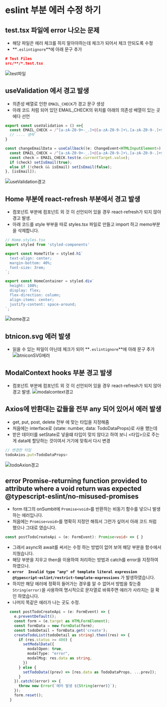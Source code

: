 # eslint 부분 에러 수정 하기
## test.tsx 파일에 error 나오는 문제
- 해당 파일은 에러 체크를 하지 말아야하는데 체크가 되어서 체크 안되도록 수정
- **`.eslintignore`**에 아래 문구 추가
```json
# Test Files
src/**/*.test.tsx
```
![test파일](https://github.com/codingjwp/mindpalace/assets/113403155/cc2a2ae7-7995-4c80-a353-ccb71eba3558)

## useValidation 에서 경고 발생
- 의존성 배열로 인한 `EMAIL_CHECK`가 경고 문구 생성
- 아래 코드 처럼 되어 있던 EMAIL_CHECK의 위치를 아래의 의존성 배열이 있는 곳에다 선언
```typescript
export const useValidation = () =>{
  const EMAIL_CHECK = /^[a-zA-Z0-9+-_.]+@[a-zA-Z0-9-]+\.[a-zA-Z0-9-.]+$/;
  // .... 생략
}
```
```typescript
const changeEmailData = useCallback((e: ChangeEvent<HTMLInputElement>) => {
  const EMAIL_CHECK = /^[a-zA-Z0-9+-_.]+@[a-zA-Z0-9-]+\.[a-zA-Z0-9-.]+$/;
  const check = EMAIL_CHECK.test(e.currentTarget.value);
  if (check) setIsEmail(true);
  else if (!check && isEmail) setIsEmail(false); 
}, [isEmail]);
```
![useValidation경고](https://github.com/codingjwp/mindpalace/assets/113403155/ccbb6a9d-f9dd-485d-b269-6716059360cc)

## Home 부분에 react-refresh 부분에서 경고 발생
- 컴포넌트 부분에 컴포넌트 외 것 이 선언되어 있을 경우 react-refresh가 되지 않아 경고 발생.
- 아래 코드를 style 부부을 따로 styles.tsx 파일로 만들고 import 하고 memo부분을 삭제합니다.
```typescript
// Home.styles.tsx
import styled from 'styled-components'

export const HomeTitle = styled.h1`
  text-align: center;
  margin-bottom: 40%;
  font-size: 3rem;
`;

export const HomeContainer = styled.div`
  height: 100%;
  display: flex;
  flex-direction: column;
  align-items: center;
  justify-content: space-around;
`;
```
![home경고](https://github.com/codingjwp/mindpalace/assets/113403155/1eab55ef-bae7-4e96-9958-57065f4e90ed)

## btnicon.svg 에러 발생
- 읽을 수 있는 파일이 아닌데 체크가 되어 **`.eslintignore`**에 아래 문구 추가
![btniconSVG에러](https://github.com/codingjwp/mindpalace/assets/113403155/581e5dd7-f096-4cf1-8543-d1d25a42dd78)

## ModalContext hooks 부분 경고 발생
- 컴포넌트 부분에 컴포넌트 외 것 이 선언되어 있을 경우 react-refresh가 되지 않아 경고 발생.
![modalcontext경고](https://github.com/codingjwp/mindpalace/assets/113403155/9b718542-30a6-41f0-aeac-839e404f2aa0)


## Axios에 반환대는 값들을 전부 any 되어 있어서 에러 발생 
- get, put, post, delete 전부 <type>에 맞는 타입을 지정해줌
- 처음에는 interface로 {state: number, data: TodoDataProps}로 사용 헀는데
- 받은 데이터를 setState로 넣을떄 타입이 맞지 않다고 하여 보니 <타입>으로 주는게 data에 할당하는 것이여서 거기에 맞춰서 다시 변경

```typescript
// 변경한 타입
todoAxios.put<TodoDataProps>
```
![todoAxion경고](https://github.com/codingjwp/mindpalace/assets/113403155/0798a23e-b4fa-4403-a80d-503da4f4a30f)


##  error  Promise-returning function provided to attribute where a void return was expected  @typescript-eslint/no-misused-promises
- form 태그의 onSumbit에 `Promise<void>`를 반환하는 비동기 함수를 넣으니 발생 하는 에러입니다.
- 처음에는 `Promise<void>`를 명확히 지정안 해줘서 그런가 싶어서 아래 코드 처럼 했으나 그대로 였습니다.
```typescript
const postTodoCreateApi = (e: FormEvent): Promise<void> => { }
```
- 그래서 async와 await를 써서는 수정 하는 방법이 없어 보여 해당 부분을 함수에서 지웠습니다.
- 해당 부분을 지우고 then을 이용하여 처리하는 방법과 catch를 error을 지정하여 하였으나.
- **`error  Invalid type "any" of template literal expression  @typescript-eslint/restrict-template-expressions`** 가 발생하였습니다.
- 하지만 해당 에러에 정확히 들어가는 경우를 알 수 없어서 방법을 찾는중 `String(error)`을 사용하여 명시적으로 문자열로 바꿔주면 에러가 사라지는 걸 확인 하였습니다.
- 나머지 똑같은 에러가 나는 곳도 수정.
```typescript
  const postTodoCreateApi = (e: FormEvent) => {
    e.preventDefault();
    const form = (e.target as HTMLFormElement);
    const formData = new FormData(form);
    const todoDetail = formData.get('create');
    createTodoList(todoDetail as string).then((res) => {
      if (res.status >= 400) {
        setModalData({
          modalOpen: true,
          modalType: "error",
          modalMsg: res.data as string,
        })
      } else {
        setTodoData((prev) => [res.data as TodoDataProps, ...prev]);
      }
    }).catch((error) => {
      throw new Error(`에러 발생 ${String(error)}`);
    });
    form.reset();
  }
```
